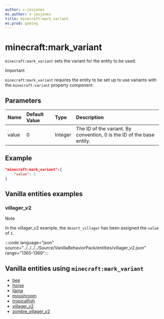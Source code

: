 ```yaml
---
author: v-josjones
ms.author: v-josjones
title: minecraft:mark_variant
ms.prod: gaming
---
```


# minecraft:mark_variant

`minecraft:mark_variant` sets the variant for the entity to be used.

> [!IMPORTANT]
> `minecraft:mark_variant` requires the entity to be set up to use variants with the `minecraft:variant` property component.

## Parameters

|Name |Default Value  |Type  |Description  |
|:----------|:----------|:----------|:----------|
|value| 0| Integer|  The ID of the variant. By convention, 0 is the ID of the base entity. |

## Example

```json
"minecraft:mark_variant":{
    "value": 1
}
```

## Vanilla entities examples

### villager_v2

> [!NOTE]
> In the villager_v2 example, the `desert_villager` has been assigned the `value` of `1`.

:::code language="json" source="../../../../Source/VanillaBehaviorPack/entities/villager_v2.json" range="1365-1369":::

## Vanilla entities using `minecraft:mark_variant`

- [bee](../../../../Source/VanillaBehaviorPack_Snippets/entities/bee.md)
- [horse](../../../../Source/VanillaBehaviorPack_Snippets/entities/horse.md)
- [llama](../../../../Source/VanillaBehaviorPack_Snippets/entities/llama.md)
- [mooshroom](../../../../Source/VanillaBehaviorPack_Snippets/entities/mooshroom.md)
- [tropicalfish](../../../../Source/VanillaBehaviorPack_Snippets/entities/tropicalfish.md)
- [villager_v2](../../../../Source/VanillaBehaviorPack_Snippets/entities/villager_v2.md)
- [zombie_villager_v2](../../../../Source/VanillaBehaviorPack_Snippets/entities/zombie_villager_v2.md)

